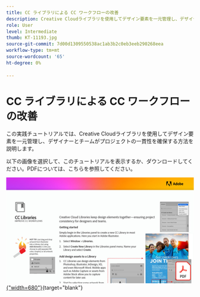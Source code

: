 ```yaml
---
title: CC ライブラリによる CC ワークフローの改善
description: Creative Cloudライブラリを使用してデザイン要素を一元管理し、デザイナーとチームがプロジェクトの一貫性を保つ方法を説明します
role: User
level: Intermediate
thumb: KT-11193.jpg
source-git-commit: 7d00d1309550538ac1ab3b2c0eb3eeb290268eea
workflow-type: tm+mt
source-wordcount: '65'
ht-degree: 0%

---
```


# CC ライブラリによる CC ワークフローの改善

この実践チュートリアルでは、Creative Cloudライブラリを使用してデザイン要素を一元管理し、デザイナーとチームがプロジェクトの一貫性を確保する方法を説明します。

以下の画像を選択して、このチュートリアルを表示するか、ダウンロードしてください。PDFについては、こちらを参照してください。

[![チュートリアルの最初のページの画像](assets/Improveccworkflowswithcclibraries.jpg){&quot;width=680&quot;}](assets/ImproveCCWorkflowsCCLibraries.pdf){target=&quot;blank&quot;}
